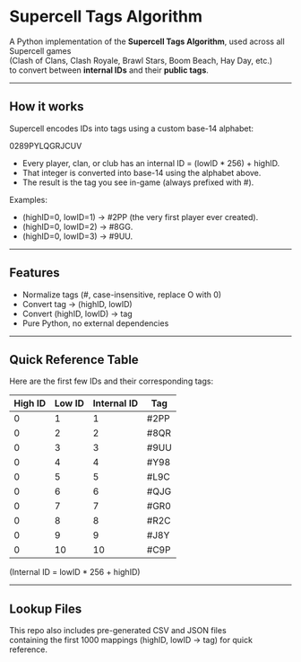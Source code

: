 # Supercell Tags Algorithm

A Python implementation of the **Supercell Tags Algorithm**, used across all Supercell games  
(Clash of Clans, Clash Royale, Brawl Stars, Boom Beach, Hay Day, etc.)  
to convert between **internal IDs** and their **public tags**.

---

## How it works
Supercell encodes IDs into tags using a custom base-14 alphabet:

0289PYLQGRJCUV

- Every player, clan, or club has an internal ID = (lowID * 256) + highID.
- That integer is converted into base-14 using the alphabet above.
- The result is the tag you see in-game (always prefixed with #).

Examples:
- (highID=0, lowID=1) → #2PP (the very first player ever created).
- (highID=0, lowID=2) → #8GG.
- (highID=0, lowID=3) → #9UU.

---

## Features
- Normalize tags (#, case-insensitive, replace O with 0)
- Convert tag → (highID, lowID)
- Convert (highID, lowID) → tag
- Pure Python, no external dependencies

---

## Quick Reference Table

Here are the first few IDs and their corresponding tags:

High ID | Low ID | Internal ID | Tag
------- | ------ | ----------- | ----
0       | 1      | 1           | #2PP
0       | 2      | 2           | #8QR
0       | 3      | 3           | #9UU
0       | 4      | 4           | #Y98
0       | 5      | 5           | #L9C
0       | 6      | 6           | #QJG
0       | 7      | 7           | #GR0
0       | 8      | 8           | #R2C
0       | 9      | 9           | #J8Y
0       | 10     | 10          | #C9P

(Internal ID = lowID * 256 + highID)

---

## Lookup Files
This repo also includes pre-generated CSV and JSON files  
containing the first 1000 mappings (highID, lowID → tag) for quick reference.
